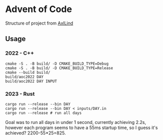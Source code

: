 # Advent of Code


Structure of project from [AxlLind](https://github.com/AxlLind/AdventOfCode2023)

## Usage

### 2022 - C++

```Shell
cmake -S . -B build/ -D CMAKE_BUILD_TYPE=Debug
cmake -S . -B build/ -D CMAKE_BUILD_TYPE=Release
cmake --build build/
build/aoc2022 DAY
build/aoc2022 DAY INPUT
```


### 2023 - Rust

```shell
cargo run --release --bin DAY
cargo run --release --bin DAY < inputs/DAY.in
cargo run --release # run all days
```

Goal was to run all days in under 1 second, currently achieving 2.2s, however
each program seems to have a 55ms startup time, so I guess it's achieved?
2200-55*25=825.
